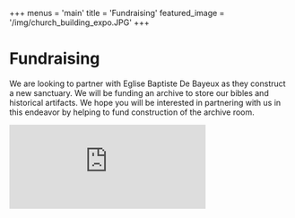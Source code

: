 +++
menus = 'main'
title = 'Fundraising'
featured_image = '/img/church_building_expo.JPG'
+++

# Fundraising

We are looking to partner with Eglise Baptiste De Bayeux as they construct a new sanctuary. We will be funding an archive to store our bibles and historical artifacts. We hope you will be interested in partnering with us in this endeavor by helping to fund construction of the archive room.

<iframe style="width: 350px; border: none;" data-responsive="false" id="haWidget" allowtransparency="true" src="https://www.helloasso.com/associations/cap-biblio/collectes/un-scriptorial-pour-cap-biblio-entreposer-nos-livres-et-artefacts-d-exposition/widget-compteur" onload="window.addEventListener( 'message', e =&gt; { const dataHeight = e.data.height const haWidgetElement = document.getElementById('haWidget') haWidgetElement.height = dataHeight + 'px' } )"></iframe>